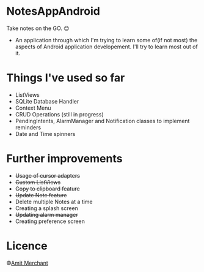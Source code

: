NotesAppAndroid
===============

Take notes on the GO. :blush:

- An application through which I'm trying to learn some of(if not most) the aspects of Android application developement. I'll try to learn most out of it.

Things I've used so far
=======================
* ListViews
* SQLite Database Handler
* Context Menu
* CRUD Operations (still in progress)
* PendingIntents, AlarmManager and Notification classes to implement reminders
* Date and Time spinners

Further improvements
====================

* ~~Usage of cursor adapters~~
* ~~Custom ListViews~~
* ~~Copy to clipboard feature~~
* ~~Update Note feature~~
* Delete multiple Notes at a time
* Creating a splash screen
* ~~Updating alarm manager~~
* Creating preference screen

Licence
=======

©[Amit Merchant](http://www.amitmerchant.com)
